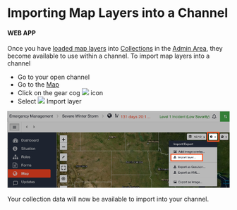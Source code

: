 # Importing Map Layers into a Channel

#### WEB APP

Once you have [loaded map layers](loading-map-layers-in-collections.md) into [Collections](../collections/) in the [Admin Area](../admin-area.md), they become available to use within a channel. To import map layers into a channel

* Go to your open channel 
* Go to the [Map](./)
* Click on the gear cog ![](https://support.d4h.org/desk/file/10179628/2020-05-25%20at%2012.48.png) icon
* Select ![](https://support.d4h.org/desk/file/10206993/image.png) Import layer

![](../../.gitbook/assets/importing-map-layers-into-a-channel.png)

Your collection data will now be available to import into your channel.

